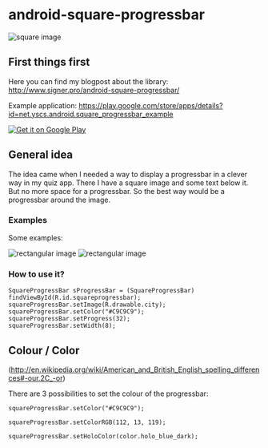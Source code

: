 android-square-progressbar
==========================
![square image](https://googledrive.com/host/0BwESwPCuXtw7eExwSFVLQkR2TTg/IMG_20130628_185136.jpg)
## First things first
Here you can find my blogpost about the library: http://www.signer.pro/android-square-progressbar/

Example application: https://play.google.com/store/apps/details?id=net.yscs.android.square_progressbar_example

<a href="https://play.google.com/store/apps/details?id=net.yscs.android.square_progressbar_example">
  <img alt="Get it on Google Play"
       src="https://developer.android.com/images/brand/en_generic_rgb_wo_60.png" />
</a>

## General idea
The idea came when I needed a way to display a progressbar in a clever way in my quiz app. There I have a square image and some text below it. But no more space for a progressbar. So the best way would be a progressbar around the image.

### Examples
Some examples:

![rectangular image](https://googledrive.com/host/0BwESwPCuXtw7eExwSFVLQkR2TTg/newscreen1.png)
![rectangular image](https://googledrive.com/host/0BwESwPCuXtw7eExwSFVLQkR2TTg/newscreen2.png)

### How to use it?
    SquareProgressBar sProgressBar = (SquareProgressBar) findViewById(R.id.squareprogressbar);
    squareProgressBar.setImage(R.drawable.city);
    squareProgressBar.setColor("#C9C9C9");
    squareProgressBar.setProgress(32);
    squareProgressBar.setWidth(8);

## Colour / Color
(http://en.wikipedia.org/wiki/American_and_British_English_spelling_differences#-our.2C_-or)

There are 3 possibilities to set the colour of the progressbar:

    squareProgressBar.setColor("#C9C9C9");
    
  	squareProgressBar.setColorRGB(112, 13, 119);
    
    squareProgressBar.setHoloColor(color.holo_blue_dark);
